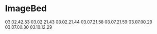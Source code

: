 # ImageBed
03.02.42.53
03.02.21.43
03.02.21.44
03.07.21.58
03.07.21.59
03.07.00.29
03.07.00.30
03.10.12.29
